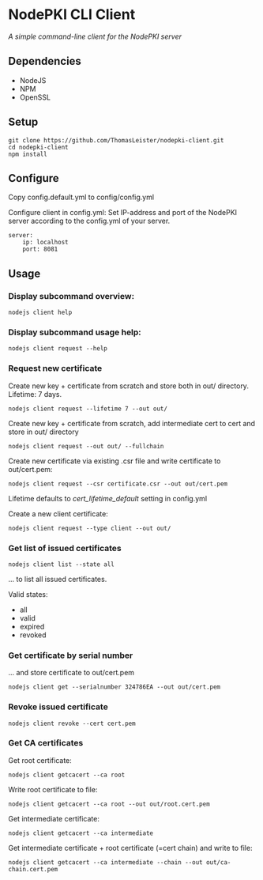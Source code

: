 # NodePKI CLI Client

*A simple command-line client for the NodePKI server*


## Dependencies

* NodeJS
* NPM
* OpenSSL


## Setup

    git clone https://github.com/ThomasLeister/nodepki-client.git
    cd nodepki-client
    npm install


## Configure

Copy config.default.yml to config/config.yml

Configure client in config.yml: Set IP-address and port of the NodePKI server according to the config.yml of your server.

    server:
        ip: localhost
        port: 8081


## Usage

### Display subcommand overview:

    nodejs client help

### Display subcommand usage help:

    nodejs client request --help

### Request new certificate

Create new key + certificate from scratch and store both in out/ directory. Lifetime: 7 days.

    nodejs client request --lifetime 7 --out out/

Create new key + certificate from scratch, add intermediate cert to cert and store in out/ directory

    nodejs client request --out out/ --fullchain

Create new certificate via existing .csr file and write certificate to out/cert.pem:

    nodejs client request --csr certificate.csr --out out/cert.pem

Lifetime defaults to *cert_lifetime_default* setting in config.yml

Create a new client certificate:

    nodejs client request --type client --out out/


### Get list of issued certificates

    nodejs client list --state all

... to list all issued certificates.

Valid states:
* all
* valid
* expired
* revoked


### Get certificate by serial number

... and store certificate to out/cert.pem

    nodejs client get --serialnumber 324786EA --out out/cert.pem


### Revoke issued certificate

    nodejs client revoke --cert cert.pem


### Get CA certificates

Get root certificate:

    nodejs client getcacert --ca root

Write root certificate to file:

    nodejs client getcacert --ca root --out out/root.cert.pem

Get intermediate certificate:

    nodejs client getcacert --ca intermediate

Get intermediate certificate + root certificate (=cert chain) and write to file:

    nodejs client getcacert --ca intermediate --chain --out out/ca-chain.cert.pem
